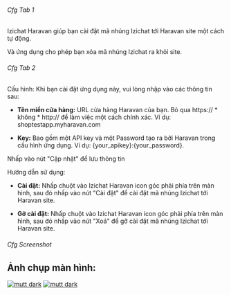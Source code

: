###### Cfg Tab 1
Izichat Haravan giúp bạn cài đặt mã nhúng Izichat tới Haravan site một cách tự động. 

Và ứng dụng cho phép bạn xóa mã nhúng Izichat ra khỏi site.

###### Cfg Tab 2
Cấu hình: Khi bạn cài đặt ứng dụng này, vui lòng nhập vào các thông tin sau:

*   **Tên miền cửa hàng:** URL cửa hàng Haravan của bạn. Bỏ qua https:// * không * http:// để làm việc một cách chính xác. Ví dụ: shoptestapp.myharavan.com

*   **Key:** Bao gồm một API key và một Password tạo ra bởi Haravan trong cấu hình ứng dụng. Ví dụ: {your_apikey}:{your_password}.

Nhấp vào nút "Cập nhật" để lưu thông tin

Hướng dẫn sử dụng: 

*   **Cài đặt:** Nhấp chuột vào Izichat Haravan icon góc phải phía trên màn hình, sau đó nhấp vào nút "Cài đặt" để cài đặt mã nhúng Izichat tới Haravan site.

*   **Gỡ cài đặt:** Nhấp chuột vào Izichat Haravan icon góc phải phía trên màn hình, sau đó nhấp vào nút "Xoá" để gỡ cài đặt mã nhúng Izichat tới Haravan site.

###### Cfg Screenshot

## Ảnh chụp màn hình:

[![mutt dark](/apps/market-screenshots/izichat_haravan/screen1.png)](/apps/market-screenshots/izichat_haravan/screen1.png)
[![mutt dark](/apps/market-screenshots/izichat_haravan/screen2.png)](/apps/market-screenshots/izichat_haravan/screen2.png)

